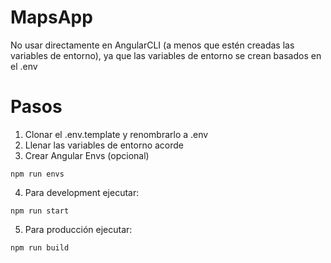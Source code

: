 
# MapsApp
No usar directamente en AngularCLI (a menos que estén creadas las variables de entorno), ya que las variables de entorno se crean basados en el .env

# Pasos

1. Clonar el .env.template y renombrarlo a .env
2. Llenar las variables de entorno acorde
3. Crear Angular Envs (opcional)

```
npm run envs
```
4. Para development ejecutar:

```
npm run start

```
5. Para producción ejecutar:

```
npm run build
```